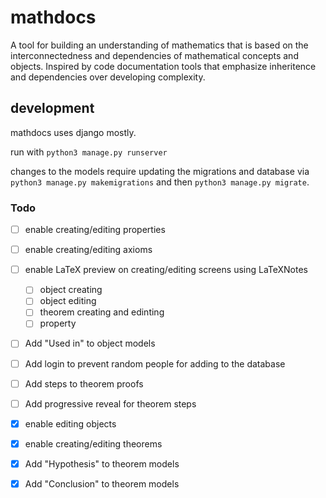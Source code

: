 # mathdocs

A tool for building an understanding of mathematics that is based on the interconnectedness and dependencies of mathematical concepts and objects.
Inspired by code documentation tools that emphasize inheritence and dependencies over developing complexity.

## development

mathdocs uses django mostly.

run with `python3 manage.py runserver`

changes to the models require updating the migrations and database via `python3 manage.py makemigrations` and then `python3 manage.py migrate`.

### Todo
- [ ] enable creating/editing properties
- [ ] enable creating/editing axioms
- [ ] enable LaTeX preview on creating/editing screens using LaTeXNotes
    - [ ] object creating
    - [ ] object editing
    - [ ] theorem creating and edinting
    - [ ] property
- [ ] Add "Used in" to object models
- [ ] Add login to prevent random people for adding to the database
- [ ] Add steps to theorem proofs
- [ ] Add progressive reveal for theorem steps

- [x] enable editing objects
- [x] enable creating/editing theorems
- [x] Add "Hypothesis" to theorem models
- [x] Add "Conclusion" to theorem models